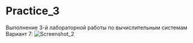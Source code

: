 # Practice_3
Выполнение 3-й лабораторной работы по вычислительным системам
Вариант 7: ![Screenshot_2](https://user-images.githubusercontent.com/79958896/113861923-718c7200-97b0-11eb-8af9-dcba44c154e5.png)
